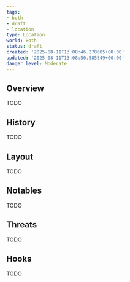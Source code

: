 ```yaml
---
tags:
- both
- draft
- location
type: Location
world: Both
status: draft
created: '2025-08-11T13:08:46.278605+00:00'
updated: '2025-08-11T13:08:50.585549+00:00'
danger_level: Moderate
---
```



## Overview

TODO
## History

TODO
## Layout

TODO
## Notables

TODO
## Threats

TODO
## Hooks

TODO
